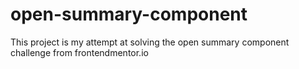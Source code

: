 # open-summary-component

This project is my attempt at solving the open summary component challenge from frontendmentor.io 
